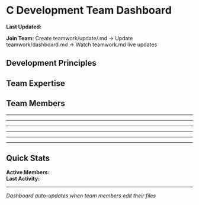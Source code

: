 # C Development Team Dashboard
**Last Updated:** <!-- xmd:exec date '+%Y-%m-%d %H:%M:%S' -->

**Join Team:** Create teamwork/update/<role>.md →  Update teamwork/dashboard.md → Watch teamwork.md live updates

## Development Principles

<!-- xmd:import ../.xmd/core/principle/memory_management.md -->

<!-- xmd:import ../.xmd/core/principle/error_handling.md -->

<!-- xmd:import ../.xmd/core/principle/teamwork.md -->

<!-- xmd:import ../.xmd/core/principle/test_driven.md -->

<!-- xmd:import ../.xmd/core/principle/build_system.md -->

<!-- xmd:import ../.xmd/core/principle/documentation.md -->

<!-- xmd:import ../.xmd/core/principle/file_size_limits.md -->

<!-- xmd:import ../.xmd/core/principle/isolation.md -->

<!-- xmd:import ../.xmd/core/principle/naming.md -->

<!-- xmd:import ../.xmd/core/principle/no_dependencies.md -->

<!-- xmd:import ../.xmd/core/principle/organizing.md -->

<!-- xmd:import ../.xmd/core/principle/planning.md -->

<!-- xmd:import ../.xmd/core/principle/real_implementation.md -->

## Team Expertise

<!-- xmd:import ../.xmd/core/experty/c.md -->

## Team Members

<!-- xmd:import update/genesis.md -->

---

<!-- xmd:import update/backend.md -->

---

<!-- xmd:import update/frontend.md -->

---

<!-- xmd:import update/tester.md -->

---

<!-- xmd:import update/coordinator.md -->

---

<!-- xmd:import update/build_engineer.md -->

---

## Quick Stats
**Active Members:** <!-- xmd:exec ls teamwork/update/*.md | wc -l | tr -d ' ' -->  
**Last Activity:** <!-- xmd:exec stat -c %y update/*.md | sort -r | head -1 | cut -d' ' -f1,2 -->

---
*Dashboard auto-updates when team members edit their files*